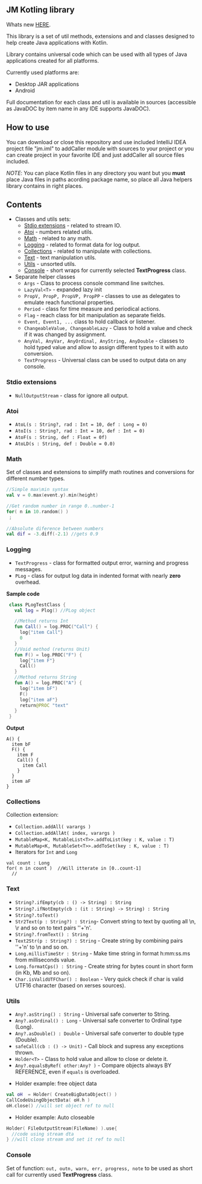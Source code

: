 
JM Kotling library
------------------

Whats new [HERE](whatsnew.md).

This library is a set of util methods, extensions and and classes designed
to help create Java applications with Kotlin.

Library contains universal code which can be used with all
types of Java applications created for all platforms.

Currently used platforms are:
- Desktop JAR applications
- Android

Full documentation for each class and util is available in sources (accessible as JavaDOC by item name in any IDE supports JavaDOC).

## How to use
You can download or close this repository and use included IntelliJ IDEA project file "jm.iml" to addCaller module with sources to your project or you can create project in your favorite IDE and just addCaller all source files included.
 
*NOTE*: You can place Kotlin files in any directory you want but you **must** place Java files in paths acording package name, so place all Java helpers library contains in right places.  

## Contents

  * Classes and utils sets:
    * [Stdio extensions](#stdio) - related to stream IO.
    * [Atoi](#atoi) - numbers related utils.
    * [Math](#math) - related to any math.
    * [Logging](#logs) - related to format data for log output.
    * [Collections](#colections) - related to manipulate with collections.
    * [Text](#text) - text manipulation utils.
    * [Utils](#utils) - unsorted utils.
    * [Console](#console) - short wraps for currently selected **TextProgress** class.
  * Separate helper classes
    * ``Args`` - Class to process console command line switches.
    * ``LazyVal<T>`` - expanded lazy init
    * ``PropV, PropP, PropVP, PropPP`` - classes to use as delegates to emulate reach functional properties.
    * ``Period`` - class for time measure and periodical actions.
    * ``Flag`` - reach class for bit manipulation as separate fields.
    * ``Event, Event1, ...``  class to hold callback or listener.
    * ``ChangeableValue, ChangeableLazy`` - Class to hold a value and check if it was changed by assignment.
    * ``AnyVal, AnyVar, AnyOrdinal, AnyString, AnyDouble`` - classes to hold typed value and allow to assign different types to it with auto conversion.
    * ``TextProgress`` - Universal class can be used to output data on any console. 

### Stdio extensions

- ``NullOutputStream`` - class for ignore all output. 

### Atoi
- ``AtoL(s : String?, rad : Int = 10, def : Long = 0)``
- ``AtoI(s : String?, rad : Int = 10, def : Int = 0)``
- ``AtoF(s : String, def : Float = 0f)``
- ``AtoLD(s : String, def : Double = 0.0)``

### Math
Set of classes and extensions to simplify math routines and conversions for different number types. 
```kotlin
//Simple max\min syntax
val v = 0.max(event.y).min(height)

//Get random number in range 0..number-1
for( n in 10.random() )  
 ;
 
//Absolute diference between numbers
val dif = -3.diff(-2.1) //gets 0.9 
```

### Logging
- ``TextProgress`` - class for formatted output error, warning and progress messages.
- ``PLog`` - class for output log data in indented format with nearly **zero** overhead.

**Sample code**
```kotlin
 class PLogTestClass {
   val log = Plog() //PLog object

   //Method returns Int
   fun Call() = log.PROC("Call") {
     log{"item Call"}
     0
   }
   //Void method (returns Unit)
   fun F() = log.PROC("F") {
     log{"item F"}
     Call()
   }
   //Method returns String
   fun A() = log.PROC("A") {
     log("item bF")
     F()
     log{"item aF"}
     return@PROC "text"
   }
 }
```
**Output**
```
A() {
  item bF
  F() {
    item F
    Call() {
      item Call
    }
  }
  item aF
}
```

### Collections

Collection extension:
- ``Collection.addAll( varargs )``
- ``Collection.addAllAt( index, varargs )``
- ``MutableMap<K, MutableList<T>>.addToList(key : K, value : T)``
- ``MutableMap<K, MutableSet<T>>.addToSet(key : K, value : T)``
- Iterators for ``Int`` and ``Long``

```
val count : Long
for( n in count )  //Will itterate in [0..count-1]
  //
```

### Text
- ``String?.ifEmpty(cb : () -> String) : String``
- ``String?.ifNotEmpty(cb : (it : String) -> String) : String``
- ``String?.toText()``  
- ``Str2Text(p : String?) : String``- Convert string to text by quoting all \n, \r and so on to text pairs '\'+'n'.
- ``String?.fromText() : String``
- ``Text2Str(p : String?) : String`` - Create string by combining pairs '\'+'n' to \n and so on.
- ``Long.millisTimeStr : String`` - Make time string in format h:mm:ss.ms from milliseconds value.
- ``Long.formatCps() : String`` - Create string for bytes count in short form (in Kb, Mb and so on).
- ``Char.isValidUTFChar() : Boolean`` - Very quick check if char is valid UTF16 character (based on xerses sources).

### Utils
- ``Any?.asString() : String`` - Universal safe converter to String.
- ``Any?.asOrdinal() : Long`` - Universal safe converter to Ordinal type (Long).
- ``Any?.asDouble() : Double`` - Universal safe converter to double type (Double).
- ``safeCall(cb : () -> Unit)`` - Call block and supress any exceptions thrown.
- ``Holder<T>`` - Class to hold value and allow to close or delete it.
- ``Any?.equalsByRef( other:Any? )`` - Compare objects always BY REFERENCE, even if ``equals`` is overloaded.

* Holder example: free object data
```kotlin
val oH  = Holder( CreateBigDataObject() )
CallCodeUsingObjectData( oH.h )
oH.close() //will set object ref to null
```
* Holder example: Auto closeable
```kotlin
Holder( FileOutputStream(FileName) ).use{
  //code using stream dta
} //will close stream and set it ref to null
```

### Console
Set of function: ``out, outn, warn, err, progress, note`` to be used as short call for currently used **TextProgress** class.
